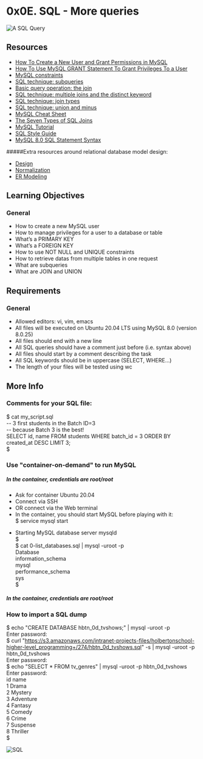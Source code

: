 # 0x0E. SQL - More queries

![A SQL Query](https://s3.amazonaws.com/intranet-projects-files/holbertonschool-higher-level_programming+/274/66988091.jpg)

## Resources

- [How To Create a New User and Grant Permissions in MySQL](https://intranet.alxswe.com/rltoken/RniBKj48bnIN8xpXhGl1yA)
- [How To Use MySQL GRANT Statement To Grant Privileges To a User](https://intranet.alxswe.com/rltoken/FIiEIvA6IN_hSKM5TvgyxQ)
- [MySQL constraints](https://intranet.alxswe.com/rltoken/LrovGa6N-OE2ID_tpWZRaQ)
- [SQL technique: subqueries](https://intranet.alxswe.com/rltoken/kR71h5zjkPtx4kBoVf7q0g)
- [Basic query operation: the join](https://intranet.alxswe.com/rltoken/rNMJeQ1jbNTCljbvCSjf6w)
- [SQL technique: multiple joins and the distinct keyword](https://intranet.alxswe.com/rltoken/HhZ6TJ1q5S0aR4lhfpKdOQ)
- [SQL technique: join types](https://intranet.alxswe.com/rltoken/T6FZUQdsMzr8hgNInBzudA)
- [SQL technique: union and minus](https://intranet.alxswe.com/rltoken/Nd-sdM8QUpf0YKIlXzVv4w)
- [MySQL Cheat Sheet](https://intranet.alxswe.com/rltoken/iSNyinU6SPWTGDUWMmcRkg)
- [The Seven Types of SQL Joins](https://intranet.alxswe.com/rltoken/-plhBsra0N7BOuFoEg--zg)
- [MySQL Tutorial](https://intranet.alxswe.com/rltoken/I4Lws_eQrIrNTbkZvvk-oQ)
- [SQL Style Guide](https://intranet.alxswe.com/rltoken/051eAEP_rePBU7jeh879GA)
- [MySQL 8.0 SQL Statement Syntax](https://intranet.alxswe.com/rltoken/YavbYiraYFr8oTukT_N6eQ)

#####Extra resources around relational database model design:

- [Design](https://intranet.alxswe.com/rltoken/EWLRPeqr5sQ9AqfoG_KXxw)
- [Normalization](https://intranet.alxswe.com/rltoken/mqBhYoSYbhH5ZZrhDcY0kA)
- [ER Modeling](https://intranet.alxswe.com/rltoken/R0exkJmf-2ddKjGfa8D0dA)

## Learning Objectives

### General
- How to create a new MySQL user
- How to manage privileges for a user to a database or table
- What’s a PRIMARY KEY
- What’s a FOREIGN KEY
- How to use NOT NULL and UNIQUE constraints
- How to retrieve datas from multiple tables in one request
- What are subqueries
- What are JOIN and UNION
## Requirements
### General
- Allowed editors: vi, vim, emacs
- All files will be executed on Ubuntu 20.04 LTS using MySQL 8.0 (version 8.0.25)
- All files should end with a new line
- All SQL queries should have a comment just before (i.e. syntax above)
- All files should start by a comment describing the task
- All SQL keywords should be in uppercase (SELECT, WHERE…)
- The length of your files will be tested using wc

## More Info
### Comments for your SQL file:  
  
$ cat my_script.sql  
-- 3 first students in the Batch ID=3  
-- because Batch 3 is the best!  
SELECT id, name FROM students WHERE batch_id = 3 ORDER BY created_at DESC LIMIT 3;  
$  
  
### Use "container-on-demand" to run MySQL
  
##### In the container, credentials are root/root

- Ask for container Ubuntu 20.04
- Connect via SSH
- OR connect via the Web terminal
- In the container, you should start MySQL before playing with it:  
$ service mysql start  
 * Starting MySQL database server mysqld  
$  
$ cat 0-list_databases.sql | mysql -uroot -p  
Database  
information_schema  
mysql  
performance_schema  
sys  
$  

##### In the container, credentials are root/root

### How to import a SQL dump  
  
$ echo "CREATE DATABASE hbtn_0d_tvshows;" | mysql -uroot -p  
Enter password:  
$ curl "https://s3.amazonaws.com/intranet-projects-files/holbertonschool-higher-level_programming+/274/hbtn_0d_tvshows.sql" -s | mysql -uroot -p hbtn_0d_tvshows  
Enter password:  
$ echo "SELECT * FROM tv_genres" | mysql -uroot -p hbtn_0d_tvshows  
Enter password:  
id  name  
1   Drama  
2   Mystery  
3   Adventure  
4   Fantasy  
5   Comedy  
6   Crime  
7   Suspense  
8   Thriller  
$  

![SQL](https://s3.amazonaws.com/alx-intranet.hbtn.io/uploads/medias/2020/3/bc2575fee3303b731031.png?X-Amz-Algorithm=AWS4-HMAC-SHA256&X-Amz-Credential=AKIARDDGGGOUSBVO6H7D%2F20230816%2Fus-east-1%2Fs3%2Faws4_request&X-Amz-Date=20230816T165435Z&X-Amz-Expires=86400&X-Amz-SignedHeaders=host&X-Amz-Signature=c6101e2f29aee51a490a5f84611369d79857caf58008365e7d6f176ae25bb345)
